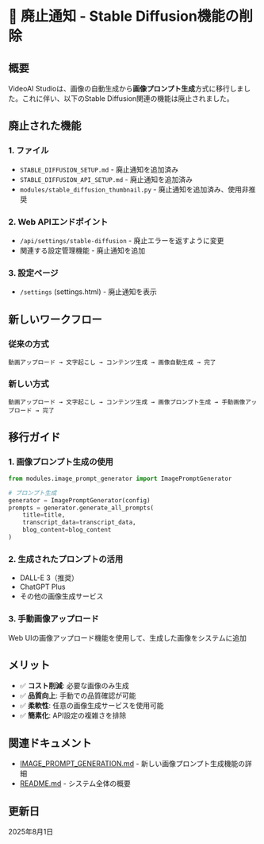 # 🚨 廃止通知 - Stable Diffusion機能の削除

## 概要

VideoAI Studioは、画像の自動生成から**画像プロンプト生成**方式に移行しました。これに伴い、以下のStable Diffusion関連の機能は廃止されました。

## 廃止された機能

### 1. ファイル
- `STABLE_DIFFUSION_SETUP.md` - 廃止通知を追加済み
- `STABLE_DIFFUSION_API_SETUP.md` - 廃止通知を追加済み
- `modules/stable_diffusion_thumbnail.py` - 廃止通知を追加済み、使用非推奨

### 2. Web APIエンドポイント
- `/api/settings/stable-diffusion` - 廃止エラーを返すように変更
- 関連する設定管理機能 - 廃止通知を追加

### 3. 設定ページ
- `/settings` (settings.html) - 廃止通知を表示

## 新しいワークフロー

### 従来の方式
```
動画アップロード → 文字起こし → コンテンツ生成 → 画像自動生成 → 完了
```

### 新しい方式
```
動画アップロード → 文字起こし → コンテンツ生成 → 画像プロンプト生成 → 手動画像アップロード → 完了
```

## 移行ガイド

### 1. 画像プロンプト生成の使用
```python
from modules.image_prompt_generator import ImagePromptGenerator

# プロンプト生成
generator = ImagePromptGenerator(config)
prompts = generator.generate_all_prompts(
    title=title,
    transcript_data=transcript_data,
    blog_content=blog_content
)
```

### 2. 生成されたプロンプトの活用
- DALL-E 3（推奨）
- ChatGPT Plus
- その他の画像生成サービス

### 3. 手動画像アップロード
Web UIの画像アップロード機能を使用して、生成した画像をシステムに追加

## メリット

- ✅ **コスト削減**: 必要な画像のみ生成
- ✅ **品質向上**: 手動での品質確認が可能
- ✅ **柔軟性**: 任意の画像生成サービスを使用可能
- ✅ **簡素化**: API設定の複雑さを排除

## 関連ドキュメント

- [IMAGE_PROMPT_GENERATION.md](IMAGE_PROMPT_GENERATION.md) - 新しい画像プロンプト生成機能の詳細
- [README.md](README.md) - システム全体の概要

## 更新日

2025年8月1日